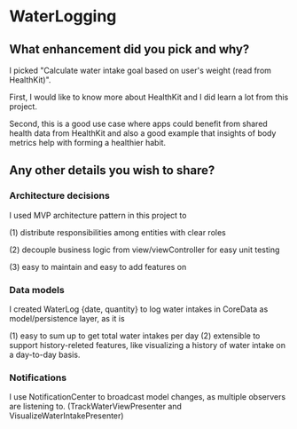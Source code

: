 # WaterLogging

## What enhancement did you pick and why?

I picked "Calculate water intake goal based on user's weight (read from HealthKit)".

First, I would like to know more about HealthKit and I did learn a lot from this project.

Second, this is a good use case where apps could benefit from shared health data from HealthKit and also a good example that insights of body metrics help with forming a healthier habit.

## Any other details you wish to share?

### Architecture decisions

I used MVP architecture pattern in this project to

(1) distribute responsibilities among entities with clear roles

(2) decouple business logic from view/viewController for easy unit testing

(3) easy to maintain and easy to add features on

### Data models

I created WaterLog {date, quantity} to log water intakes in CoreData as model/persistence layer, as it is 

(1) easy to sum up to get total water intakes per day
(2) extensible to support history-releted features, like visualizing a history of water intake on a day-to-day basis.

### Notifications

I use NotificationCenter to broadcast model changes, as multiple observers are listening to. (TrackWaterViewPresenter and VisualizeWaterIntakePresenter)
